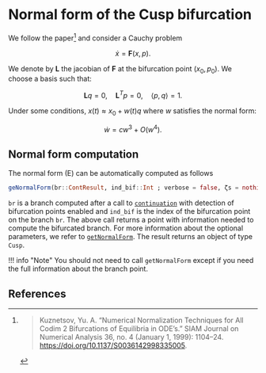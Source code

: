 # Normal form of the Cusp bifurcation

We follow the paper[^Kuznetsov] and consider a Cauchy problem

$$\dot x=\mathbf F(x,p).$$

We denote by $\mathbf L$ the jacobian of $\mathbf F$ at the bifurcation point $(x_0,p_0)$. We choose a basis such that:

$$\mathbf L q=0, \quad \mathbf L^{T} p=0, \quad \langle p, q\rangle=1.$$


Under some conditions, $x(t)\approx x_0+ w(t)q$ where $w$ satisfies the normal form:

$$\dot{w}=c w^{3}+O\left(w^{4}\right).\tag{E}$$

## Normal form computation

The normal form (E) can be automatically computed as follows

```julia
geNormalForm(br::ContResult, ind_bif::Int ; verbose = false, ζs = nothing, lens = br.param_lens)
```

`br` is a branch computed after a call to [`continuation`](@ref) with detection of bifurcation points enabled and `ind_bif` is the index of the bifurcation point on the branch `br`. The above call returns a point with information needed to compute the bifurcated branch. For more information about the optional parameters, we refer to [`getNormalForm`](@ref). The result returns an object of type `Cusp`.

!!! info "Note"
    You should not need to call `getNormalForm` except if you need the full information about the branch point.

## References

[^Kuznetsov]:> Kuznetsov, Yu. A. “Numerical Normalization Techniques for All Codim 2 Bifurcations of Equilibria in ODE’s.” SIAM Journal on Numerical Analysis 36, no. 4 (January 1, 1999): 1104–24. https://doi.org/10.1137/S0036142998335005.
